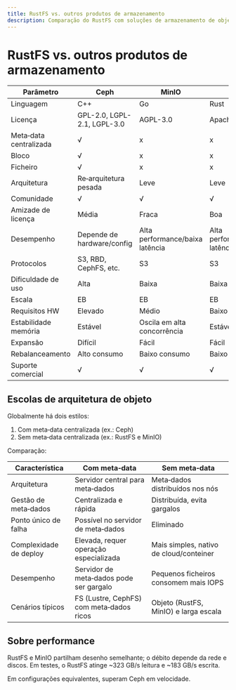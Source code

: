 ```yaml
---
title: RustFS vs. outros produtos de armazenamento
description: Comparação do RustFS com soluções de armazenamento de objetos populares
---
```


# RustFS vs. outros produtos de armazenamento

| Parâmetro | Ceph | MinIO | RustFS |
| - | - | - | - |
| Linguagem | C++ | Go | Rust |
| Licença | GPL-2.0, LGPL-2.1, LGPL-3.0 | AGPL-3.0 | Apache-2.0 |
| Meta‑data centralizada | √ | x | x |
| Bloco | √ | x | x |
| Ficheiro | √ | x | x |
| Arquitetura | Re‑arquitetura pesada | Leve | Leve |
| Comunidade | √ | √ | √ |
| Amizade de licença | Média | Fraca | Boa |
| Desempenho | Depende de hardware/config | Alta performance/baixa latência | Alta performance/baixa latência |
| Protocolos | S3, RBD, CephFS, etc. | S3 | S3 |
| Dificuldade de uso | Alta | Baixa | Baixa |
| Escala | EB | EB | EB |
| Requisitos HW | Elevado | Médio | Baixo |
| Estabilidade memória | Estável | Oscila em alta concorrência | Estável |
| Expansão | Difícil | Fácil | Fácil |
| Rebalanceamento | Alto consumo | Baixo consumo | Baixo consumo |
| Suporte comercial | √ | √ | √ |

## Escolas de arquitetura de objeto

Globalmente há dois estilos:

1. Com meta‑data centralizada (ex.: Ceph)
2. Sem meta‑data centralizada (ex.: RustFS e MinIO)

Comparação:

| Característica | Com meta‑data | Sem meta‑data |
| - | - | - |
| Arquitetura | Servidor central para meta‑dados | Meta‑dados distribuídos nos nós |
| Gestão de meta‑dados | Centralizada e rápida | Distribuída, evita gargalos |
| Ponto único de falha | Possível no servidor de meta‑dados | Eliminado |
| Complexidade de deploy | Elevada, requer operação especializada | Mais simples, nativo de cloud/conteiner |
| Desempenho | Servidor de meta‑dados pode ser gargalo | Pequenos ficheiros consomem mais IOPS |
| Cenários típicos | FS (Lustre, CephFS) com meta‑dados ricos | Objeto (RustFS, MinIO) e larga escala |

## Sobre performance

RustFS e MinIO partilham desenho semelhante; o débito depende da rede e discos. Em testes, o RustFS atinge ~323 GB/s leitura e ~183 GB/s escrita.

Em configurações equivalentes, superam Ceph em velocidade.


